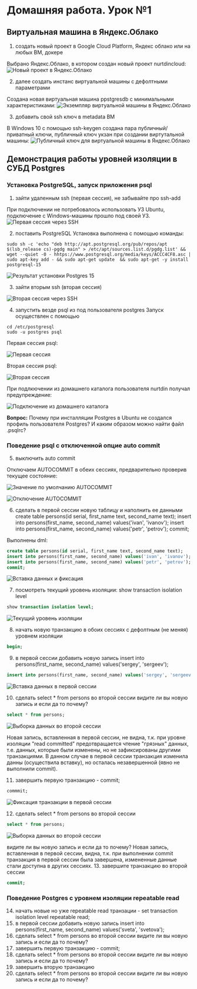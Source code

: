 # Домашняя работа. Урок №1

## Виртуальная машина в Яндекс.Облако
1. создать новый проект в Google Cloud Platform, Яндекс облако или на любых ВМ, докере

Выбрано Яндекс.Облако, в котором создан новый проект nurtdincloud:
![Новый проект в Яндекс.Облако](/images/img1.jpg "Проект в Яндекс.Облако")

2. далее создать инстанс виртуальной машины с дефолтными параметрами

Создана новая виртуальная машина ppstgresdb с минимальными характеристиками:
![Экземпляр виртуальной машины в Яндекс.Облако](/images/img2.jpg "Экземпляр ВМ в Яндекс.Облако")

3. добавить свой ssh ключ в metadata ВМ

В Windows 10 с помощью ssh-keygen создана пара публичный/приватный ключи, публичный ключ укзан при создании виртутальной машины:
![Публичный ключ для виртуальной машины в Яндекс.Облако](/images/img3.jpg "Публичный ключ")

## Демонстрация работы уровней изоляции в СУБД Postgres
### Установка PostgreSQL, запуск приложения psql
1. зайти удаленным ssh (первая сессия), не забывайте про ssh-add

При подключении не потребовалось использовать УЗ Ubuntu, подключение с Windows-машины прошло под своей УЗ.
![Первая сессия через SSH](/images/img4.jpg "Первая сессия через SSH")

2. поставить PostgreSQL
Установка выполнена с помощью команды:
```console
sudo sh -c 'echo "deb http://apt.postgresql.org/pub/repos/apt $(lsb_release cs)-pgdg main" > /etc/apt/sources.list.d/pgdg.list' && wget --quiet -0 - hhtps://www.postgresql.org/media/keys/ACCC4CF8.asc | sudo apt-key add - && sudo apt-get update  && sudo apt-get -y install postgresql-15
```
![Результат установки Postgres 15](/images/img5.jpg "Результат установки Postgres 15")

3. зайти вторым ssh (вторая сессия)

![Вторая сессия через SSH](/images/img6.jpg "Вторая сессия через SSH")

4. запустить везде psql из под пользователя postgres
Запуск осуществлен с помощью
```console
cd /etc/postgresql
sudo -u postgres psql
```
Первая сессия psql:

![Первая сессия](/images/img7.jpg "Первая сессия")

Вторая сессия psql:

![Вторая сессия](/images/img8.jpg "Вторая сессия")

При подлкючении из домашнего каталога пользователя nurtdin получал предупреждение:

![Подключение из домашнего каталога](/images/img9.jpg "Подключение из домашнего каталога")

**Вопрос:** Почему при инсталляции Postgres в Ubuntu не создался профиль пользователя Postgres? И каким образом можно найти файл .psqlrc?

### Поведение psql с отключенной опцие auto commit
5. выключить auto commit

Отключаем AUTOCOMMIT в обеих сессиях, предварительно проверив текущее состояние:

![Значение по умолчанию AUTOCOMMIT](/images/img10.jpg "Значение по умолчанию AUTOCOMMIT")

![Отключение AUTOCOMMIT](/images/img11.jpg "Отключение AUTOCOMMIT")

6. сделать в первой сессии новую таблицу и наполнить ее данными create table persons(id serial, first_name text, second_name text); insert into persons(first_name, second_name) values('ivan', 'ivanov'); insert into persons(first_name, second_name) values('petr', 'petrov'); commit;

Выполнены dml:
```sql
create table persons(id serial, first_name text, second_name text); 
insert into persons(first_name, second_name) values('ivan', 'ivanov'); 
insert into persons(first_name, second_name) values('petr', 'petrov'); 
commit;
```
![Вставка данных и фиксация](/images/img12.jpg "Вставка данных и фиксация")

7. посмотреть текущий уровень изоляции: show transaction isolation level

```sql
show transaction isolation level;
```
![Текущий уровень изоляции](/images/img13.jpg "Текущий уровень изоляции")

8. начать новую транзакцию в обоих сессиях с дефолтным (не меняя) уровнем изоляции

```sql
begin;
```
9. в первой сессии добавить новую запись insert into persons(first_name, second_name) values('sergey', 'sergeev');

```sql
insert into persons(first_name, second_name) values('sergey', 'sergeev');
```

![Вставка данных в первой сессии](/images/img14.jpg "Вставка данных в первой сессии")

10. сделать select * from persons во второй сессии
видите ли вы новую запись и если да то почему?

```sql
select * from persons;
```
![Выборка данных во второй сессии](/images/img15.jpg "Выборка данных во второй сессии")

Новая запись, вставленная в первой сессии, не видна, т.к. при уровне изоляции "read committed" предотвращается чтение "грязных" данных, т.е. данных, которые были изменены, но не зафиксированы другими транзакциями. В данном случае в первой сессии транзакция изменила данны (осуществила вставку), но осталась незавершенной (явно не выполнили commit).

11. завершить первую транзакцию - commit;
```sql
commmit;
```
![Фиксация транзакции в первой сессии](/images/img16.jpg "Фиксация транзакции в первой сессии")

12. сделать select * from persons во второй сессии

```sql
select * from persons;
```

![Выборка данных во второй сессии](/images/img17.jpg "Выборка данных во второй сессии")

видите ли вы новую запись и если да то почему?
Новая запись, вставленная в первой сессии, видна, т.к. при выполнении commit транзакция в первой сессии была завершена, измененные данные стали доступна в других сессиях.
13. завершите транзакцию во второй сессии
```sql
commit;
```
### Поведение Postgres с уровнем изоляции repeatable read
14. начать новые но уже repeatable read транзации - set transaction isolation level repeatable read;
15. в первой сессии добавить новую запись insert into persons(first_name, second_name) values('sveta', 'svetova');
16. сделать select * from persons во второй сессии
видите ли вы новую запись и если да то почему?
17. завершить первую транзакцию - commit;
18. сделать select * from persons во второй сессии
видите ли вы новую запись и если да то почему?
19. завершить вторую транзакцию
20. сделать select * from persons во второй сессии
видите ли вы новую запись и если да то почему?
